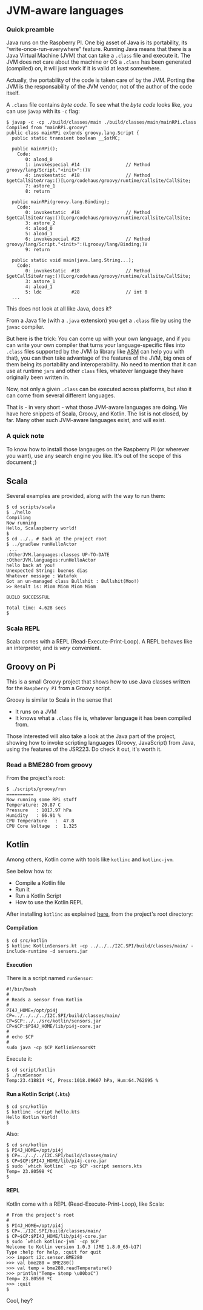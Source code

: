 # JVM-aware languages

### Quick preamble
Java runs on the Raspberry PI.
One big asset of Java is its portability, its "write-once-run-everywhere" feature.
Running Java means that there is a Java Virtual Machine (JVM) that can take a `.class` file and execute it.
The JVM does not care about the machine or OS a `.class` has been generated (compiled) on, it will just work if it is valid at least somewhere.

Actually, the portability of the code is taken care of by the JVM. Porting the JVM is the responsability of the JVM vendor, not of the author of the code itself.

A `.class` file contains _byte code_. To see what the _byte code_ looks like, you can use `javap` with its `-c` flag:
```
$ javap -c -cp ./build/classes/main ./build/classes/main/mainRPi.class
Compiled from "mainRPi.groovy"
public class mainRPi extends groovy.lang.Script {
  public static transient boolean __$stMC;

  public mainRPi();
    Code:
       0: aload_0
       1: invokespecial #14                 // Method groovy/lang/Script."<init>":()V
       4: invokestatic  #18                 // Method $getCallSiteArray:()[Lorg/codehaus/groovy/runtime/callsite/CallSite;
       7: astore_1
       8: return

  public mainRPi(groovy.lang.Binding);
    Code:
       0: invokestatic  #18                 // Method $getCallSiteArray:()[Lorg/codehaus/groovy/runtime/callsite/CallSite;
       3: astore_2
       4: aload_0
       5: aload_1
       6: invokespecial #23                 // Method groovy/lang/Script."<init>":(Lgroovy/lang/Binding;)V
       9: return

  public static void main(java.lang.String...);
    Code:
       0: invokestatic  #18                 // Method $getCallSiteArray:()[Lorg/codehaus/groovy/runtime/callsite/CallSite;
       3: astore_1
       4: aload_1
       5: ldc           #28                 // int 0
  ...
```
 
This does not look at all like Java, does it?

From a Java file (with a `.java` extension) you get a `.class` file by using the `javac` compiler.

But here is the trick: You can come up with your own language, and if you can write your own compiler that turns your 
language-specific files into `.class` files supported by the JVM (a library like [ASM](http://asm.ow2.org/) can help you with that), 
you can then take advantage of the features of the JVM, big ones of them being its portability and interoperability. No need to mention 
that it can use at runtime `jars` and other `class` files, whatever language they have originally been written in.

Now, not only a given `.class` can be executed across platforms, but also it can come from several different languages. 

That is - in very short - what those JVM-aware languages are doing. 
We have here snippets of Scala, Groovy, and Kotlin. The list is not closed, by far. Many other such JVM-aware languages exist, and will exist. 
 
### A quick note
To know how to install those langauges on the Raspberry PI (or wherever you want), use any search engine you like. It's out of the scope of this document ;)
 
## Scala 
Several examples are provided, along with the way to run them:
```
$ cd scripts/scala
$ ./hello
Compiling
Now running
Hello, Scalaspberry world! 
$
$ cd ../.. # Back at the project root
$ ../gradlew runHelloActor
 ...
:OtherJVM.languages:classes UP-TO-DATE
:OtherJVM.languages:runHelloActor
hello back at you!
Unexpected String: buenos dias
Whatever message : Watafok
Got an un-managed class Bullshit : Bullshit(Moo!)
>> Result is: Miom Miom Miom Miom 

BUILD SUCCESSFUL

Total time: 4.628 secs
$

```


### Scala REPL
Scala comes with a REPL (Read-Execute-Print-Loop). A REPL behaves like an interpreter, and is _very_ convenient.

## Groovy on Pi
This is a small Groovy project that shows how to use Java classes written for the `Raspberry PI`
from a Groovy script.

Groovy is similar to Scala in the sense that
* It runs on a JVM
* It knows what a `.class` file is, whatever language it has been compiled from.

Those interested will also take a look at the Java part of the project, showing how to invoke scripting languages (Groovy, JavaScript) from Java,
using the features of the JSR223. Do check it out, it's worth it.

### Read a BME280 from groovy
From the project's root:
```
$ ./scripts/groovy/run
==========
Now running some RPi stuff
Temperature: 20.87 C
Pressure   : 1017.97 hPa
Humidity   : 66.91 %
CPU Temperature   :  47.8
CPU Core Voltage  :  1.325
```

## Kotlin
Among others, Kotlin come with tools like `kotlinc` and `kotlinc-jvm`.

See below how to:
- Compile a Kotlin file
- Run it
- Run a Kotlin Script
- How to use the Kotlin REPL

After installing `kotlinc` as explained [here](https://kotlinlang.org/docs/tutorials/command-line.html),
from the project's root directory:

#### Compilation
```
$ cd src/kotlin
$ kotlinc KotlinSensors.kt -cp ../../../I2C.SPI/build/classes/main/ -include-runtime -d sensors.jar
```

#### Execution
There is a script named `runSensor`:
```
#!/bin/bash
#
# Reads a sensor from Kotlin
#
PI4J_HOME=/opt/pi4j
CP=../../../../I2C.SPI/build/classes/main/
CP=$CP:../../src/kotlin/sensors.jar
CP=$CP:$PI4J_HOME/lib/pi4j-core.jar
#
# echo $CP
#
sudo java -cp $CP KotlinSensorsKt
```
Execute it:
```
$ cd script/kotlin
$ ./runSensor 
Temp:23.418814 ºC, Press:1018.09607 hPa, Hum:64.762695 %
```

#### Run a Kotlin Script (`.kts`)
```
$ cd src/kotlin
$ kotlinc -script hello.kts
Hello Kotlin World!
$
```

Also:
```
$ cd src/kotlin
$ PI4J_HOME=/opt/pi4j
$ CP=../../../I2C.SPI/build/classes/main/
$ CP=$CP:$PI4J_HOME/lib/pi4j-core.jar
$ sudo `which kotlinc` -cp $CP -script sensors.kts
Temp= 23.80598 ºC
$ 
```

#### REPL
Kotlin come with a REPL (Read-Execute-Print-Loop), like Scala:
```
# From the project's root
#
$ PI4J_HOME=/opt/pi4j
$ CP=../I2C.SPI/build/classes/main/
$ CP=$CP:$PI4J_HOME/lib/pi4j-core.jar
$ sudo `which kotlinc-jvm` -cp $CP
Welcome to Kotlin version 1.0.3 (JRE 1.8.0_65-b17)
Type :help for help, :quit for quit
>>> import i2c.sensor.BME280
>>> val bme280 = BME280()
>>> val temp = bme280.readTemperature()
>>> println("Temp= $temp \u00baC")
Temp= 23.80598 ºC
>>> :quit
$ 
```

Cool, hey?
